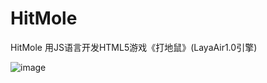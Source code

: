 # HitMole
HitMole
用JS语言开发HTML5游戏《打地鼠》(LayaAir1.0引擎)

![image](https://github.com/BreakWaIl/HitMole/blob/master/HitMole.gif)
